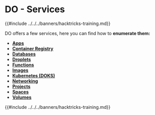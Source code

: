 # DO - Services

{{#include ../../../banners/hacktricks-training.md}}

DO offers a few services, here you can find how to **enumerate them:**

- [**Apps**](do-apps.md)
- [**Container Registry**](do-container-registry.md)
- [**Databases**](do-databases.md)
- [**Droplets**](do-droplets.md)
- [**Functions**](do-functions.md)
- [**Images**](do-images.md)
- [**Kubernetes (DOKS)**](do-kubernetes-doks.md)
- [**Networking**](do-networking.md)
- [**Projects**](do-projects.md)
- [**Spaces**](do-spaces.md)
- [**Volumes**](do-volumes.md)

{{#include ../../../banners/hacktricks-training.md}}





